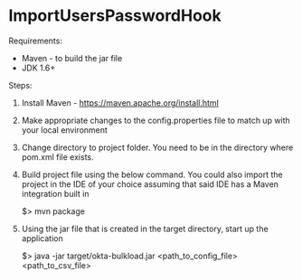 # ImportUsersPasswordHook

Requirements:

* Maven - to build the jar file
* JDK 1.6+ 


Steps:

1. Install Maven - https://maven.apache.org/install.html

2. Make appropriate changes to the config.properties file to match up with
   your local environment

3. Change directory to project folder. You need to be in the directory where pom.xml file
   exists.

4. Build project file using the below command. You could also import the project in the IDE of
   your choice assuming that said IDE has a Maven integration built in
	
	$> mvn package

5. Using the jar file that is created in the target directory, start up the application

	$> java -jar target/okta-bulkload.jar <path_to_config_file> <path_to_csv_file>